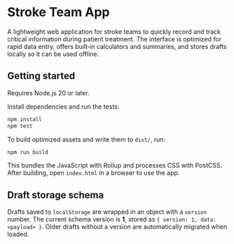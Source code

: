 # Stroke Team App

A lightweight web application for stroke teams to quickly record and
track critical information during patient treatment. The interface is
optimized for rapid data entry, offers built‑in calculators and summaries,
and stores drafts locally so it can be used offline.

## Getting started

Requires Node.js 20 or later.

Install dependencies and run the tests:

```sh
npm install
npm test
```

To build optimized assets and write them to `dist/`, run:

```sh
npm run build
```

This bundles the JavaScript with Rollup and processes CSS with PostCSS.
After building, open `index.html` in a browser to use the app.

## Draft storage schema

Drafts saved to `localStorage` are wrapped in an object with a `version`
number. The current schema version is **1**, stored as
`{ version: 1, data: <payload> }`. Older drafts without a version are
automatically migrated when loaded.
